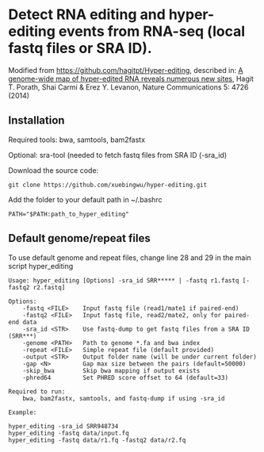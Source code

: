 # Detect RNA editing and hyper-editing events from RNA-seq (local fastq files or SRA ID).

Modified from https://github.com/hagitpt/Hyper-editing, described in: [A genome-wide map of hyper-edited RNA reveals numerous new sites](https://www.nature.com/articles/ncomms5726), Hagit T. Porath, Shai Carmi & Erez Y. Levanon, Nature Communications 5: 4726 (2014) 

## Installation

Required tools: bwa, samtools, bam2fastx

Optional: sra-tool (needed to fetch fastq files from SRA ID (-sra_id)

Download the source code:

```
git clone https://github.com/xuebingwu/hyper-editing.git
```

Add the folder to your default path in ~/.bashrc

```
PATH="$PATH:path_to_hyper_editing"
```

## Default genome/repeat files

To use default genome and repeat files, change line 28 and 29 in the main script hyper_editing


```
Usage: hyper_editing [Options] -sra_id SRR***** | -fastq r1.fastq [-fastq2 r2.fastq]

Options:
    -fastq <FILE>    Input fastq file (read1/mate1 if paired-end)
    -fastq2 <FILE>   Input fastq file, read2/mate2, only for paired-end data
    -sra_id <STR>    Use fastq-dump to get fastq files from a SRA ID (SRR***)
    -genome <PATH>   Path to genome *.fa and bwa index
    -repeat <FILE>   Simple repeat file (default provided)
    -output <STR>    Output folder name (will be under current folder)
    -gap <N>         Gap max size between the pairs (default=50000)
    -skip_bwa        Skip bwa mapping if output exists
    -phred64         Set PHRED score offset to 64 (default=33)

Required to run:
    bwa, bam2fastx, samtools, and fastq-dump if using -sra_id

Example:

hyper_editing -sra_id SRR948734
hyper_editing -fastq data/input.fq
hyper_editing -fastq data/r1.fq -fastq2 data/r2.fq
```
